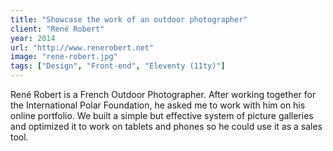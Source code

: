 ```yaml
---
title: "Showcase the work of an outdoor photographer"
client: "René Robert"
year: 2014
url: "http://www.renerobert.net"
image: "rene-robert.jpg"
tags: ["Design", "Front-end", "Eleventy (11ty)"]
---
```


René Robert is a French Outdoor Photographer. After working together for the International Polar Foundation, he asked me to work with him on his online portfolio. We built a simple but effective system of picture galleries and optimized it to work on tablets and phones so he could use it as a sales tool.
